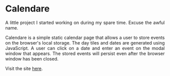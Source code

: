 # Calendare

<p align="justify">A little project I started working on during my spare time. Excuse the awful name.</p>

<p align="justify">Calendare is a simple static calendar page that allows a user to store events on the browser's local storage. The day tiles and dates are generated using JavaScript. A user can click on a date and enter an event on the modal window that appears. The stored events will persist even after the browser window has been closed.</p>

<p align="justify">Visit the site <a href="https://calendare.netlify.app/">here</a>.</p>
